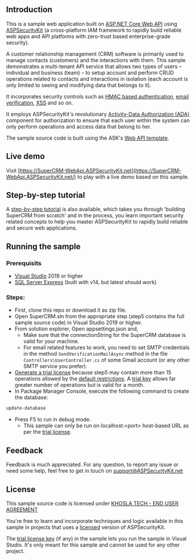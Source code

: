 ﻿Introduction
--------------------

This is a sample web application built on [ASP.NET Core Web API](https://github.com/dotnet/aspnetcore) using [ASPSecurityKit](https://ASPSecurityKit.net/) (a cross-platform IAM framework to rapidly build reliable web apps and API platforms with zero-trust based enterprise-grade security).

A customer relationship management (CRM) software is primarily used to manage contacts (customers) and the interactions with them. This sample demonstrates a multi-tenant API service that allows two types of users – individual and business (team) – to setup account and perform CRUD operations related to contacts and interactions in isolation (each account is only limited to seeing and modifying data that belongs to it).

It incorporates security controls such as [HMAC based authentication](https://ASPSecurityKit.net/features/#hmac), [email verification](https://ASPSecurityKit.net/features/#user-verification), [XSS](https://ASPSecurityKit.net/features/#xss) and so on.

It employs ASPSecurityKit's revolutionary [Activity-Data Authorization (ADA)](https://ASPSecurityKit.net/features/#ada) component for authorization to ensure that each user within the system can only perform operations and access data that belong to her.

The sample source code is built using the ASK's [Web API template](https://ASPSecurityKit.net/docs/project-templates/#api).

Live demo
--------------------

Visit [https://SuperCRM-WebApi.ASPSecurityKit.net](https://SuperCRM-WebApi.ASPSecurityKit.net/) to play with a live demo based on this sample.

Step-by-step tutorial
--------------------

A [step-by-step tutorial](https://aspsecuritykit.net/docs/getting-started/build-crm-restful-service-on-aspdotnet-core-web-api/) is also available, which takes you through 'building SuperCRM from scratch' and in the process, you learn important security related concepts to help you master ASPSecurityKit to rapidly build reliable and secure web applications.

Running the sample
--------------------

### Prerequisits
* [Visual Studio](https://visualstudio.microsoft.com/) 2019 or higher
* [SQL Server Express](https://www.microsoft.com/en-in/sql-server/sql-server-downloads) (built with v14, but latest should work)

### Steps:
* First, clone this repo or download it as zip file.
* Open SuperCRM.sln from the appropriate step (step5 contains the full sample source code) in Visual Studio 2019 or higher.
* From solution explorer, Open appsettings.json and,
    - Make sure that the connectionString for the SuperCRM database is valid for your machine.
    * For email related features to work, you need to set SMTP credentials in the method `SendVerificationMailAsync` method in the file `Controllers\UserController.cs` of some Gmail account (or any other SMTP service you prefer).
* [Generate a trial license](https://aspsecuritykit.net/docs/using-the-aspsecuritykit.tools/#generate-trial-key) because step5 may contain more than 15 operations allowed by the [default restrictions](https://aspsecuritykit.net/docs/license/#evaluation-restrictions). A [trial key](https://ASPSecurityKit.net/docs/license/#trial-key) allows far greater number of operations but is valid for a month.
* In Package Manager Console, execute the following command to create the database:
```ps1
update-database
```
* Press F5 to run in debug mode.
    - This sample can only be run on localhost:&lt;port&gt; host-based URL as per the [trial license](#user-content-trial-license).

Feedback
--------------------

Feedback is much appreciated. For any question, to report any issue or need some help, feel free to get in touch on [support@ASPSecurityKit.net](mailto:support@ASPSecurityKit.net)

License
--------------------

This sample source code is licensed under [KHOSLA TECH - END USER AGREEMENT](https://aspsecuritykit.net/legal/end-user-agreement/)

You're free to learn and incorporate techniques and logic available in this sample in projects that uses a [licensed](https://aspsecuritykit.net/docs/license/#license-key) version of ASPSecurityKit.


<a name="trial-license"></a>The [trial license key](https://ASPSecurityKit.net/docs/license/#trial-key) (if any) in the sample lets you run the sample in Visual Studio. It's only meant for this sample and cannot be used for any other project.
